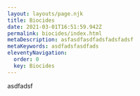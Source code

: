 ```yaml
---
layout: layouts/page.njk
title: Biocides
date: 2021-03-01T16:51:59.942Z
permalink: biocides/index.html
metaDescription: asfasdfasdfadsfadsfadsf
metaKeywords: asdfadsfasdfads
eleventyNavigation:
  order: 0
  key: Biocides
---
```

asdfadsf